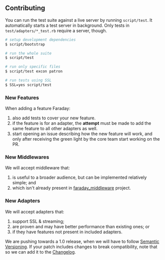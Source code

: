## Contributing

You can run the test suite against a live server by running `script/test`. It
automatically starts a test server in background. Only tests in
`test/adapters/*_test.rb` require a server, though.

``` sh
# setup development dependencies
$ script/bootstrap

# run the whole suite
$ script/test

# run only specific files
$ script/test excon patron

# run tests using SSL
$ SSL=yes script/test
```

### New Features

When adding a feature Faraday:

1. also add tests to cover your new feature.
2. if the feature is for an adapter, the **attempt** must be made to add the same feature to all other adapters as well.
3. start opening an issue describing how the new feature will work, and only after receiving the green light by the core team start working on the PR.

### New Middlewares

We will accept middleware that:

1. is useful to a broader audience, but can be implemented relatively
   simple; and
2. which isn't already present in [faraday_middleware][] project.


### New Adapters

We will accept adapters that:

1. support SSL & streaming;
1. are proven and may have better performance than existing ones; or
2. if they have features not present in included adapters.

We are pushing towards a 1.0 release, when we will have to follow [Semantic
Versioning][semver].  If your patch includes changes to break compatibility,
note that so we can add it to the [Changelog][].

[semver]:    http://semver.org/
[changelog]: https://github.com/lostisland/faraday/releases
[faraday_middleware]: https://github.com/lostisland/faraday_middleware/wiki
